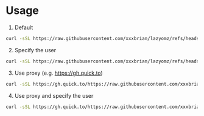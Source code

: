 # Usage

1. Default

```bash
curl -sSL https://raw.githubusercontent.com/xxxbrian/lazyomz/refs/heads/main/install.sh | sudo -E bash -s
```

2. Specify the user

```bash
curl -sSL https://raw.githubusercontent.com/xxxbrian/lazyomz/refs/heads/main/install.sh | sudo -E bash -s -- --user <user>
```

3. Use proxy (e.g. https://gh.quick.to)

```bash
curl -sSL https://gh.quick.to/https://raw.githubusercontent.com/xxxbrian/lazyomz/refs/heads/main/install.sh | sudo -E bash -s -- --proxy https://gh.quick.to
```

4. Use proxy and specify the user

```bash
curl -sSL https://gh.quick.to/https://raw.githubusercontent.com/xxxbrian/lazyomz/refs/heads/main/install.sh | sudo -E bash -s -- --user <user> --proxy https://gh.quick.to
```
